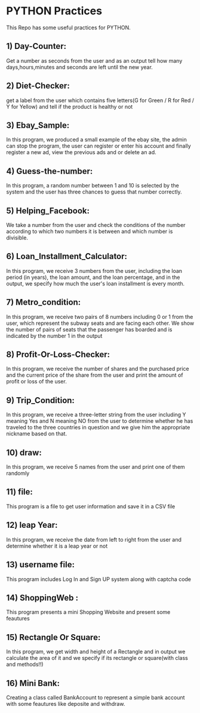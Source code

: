 # PYTHON Practices
This Repo has some useful practices for PYTHON.
## 1) Day-Counter:
Get a number as seconds from the user and as an output tell how many days,hours,minutes and seconds are left until the new year.

## 2) Diet-Checker:
get a label from the user which contains five letters(G for Green / R for Red / Y for Yellow) and tell if the product is healthy or not

## 3) Ebay_Sample:
In this program, we produced a small example of the ebay site, the admin can stop the program, the user can register or enter his account and finally register a new ad, view the previous ads and or delete an ad.

## 4) Guess-the-number:
In this program, a random number between 1 and 10 is selected by the system and the user has three chances to guess that number correctly.

## 5) Helping_Facebook:
We take a number from the user and check the conditions of the number according to which two numbers it is between and which number is divisible.

## 6) Loan_Installment_Calculator:
In this program, we receive 3 numbers from the user, including the loan period (in years), the loan amount, and the loan percentage, and in the output, we specify how much the user's loan installment is every month.

## 7) Metro_condition:
In this program, we receive two pairs of 8 numbers including 0 or 1 from the user, which represent the subway seats and are facing each other.
We show the number of pairs of seats that the passenger has boarded and is indicated by the number 1 in the output

## 8) Profit-Or-Loss-Checker:
In this program, we receive the number of shares and the purchased price and the current price of the share from the user and print the amount of profit or loss of the user.

## 9) Trip_Condition:
In this program, we receive a three-letter string from the user including Y meaning Yes and N meaning NO from the user to determine whether he has traveled to the three countries in question and we give him the appropriate nickname based on that.

## 10) draw:
In this program, we receive 5 names from the user and print one of them randomly

## 11) file:
This program is a file to get user information and save it in a CSV file

## 12) leap Year:
In this program, we receive the date from left to right from the user and determine whether it is a leap year or not

## 13) username file:
This program includes Log In and Sign UP system along with captcha code

## 14) ShoppingWeb :
This program presents a mini Shopping Website and present some feautures

## 15) Rectangle Or Square:
In this program, we get width and height of a Rectangle and in output we calculate the area of it and we specify if its rectangle or square(with class and methods!!)

## 16) Mini Bank:
Creating a class called BankAccount to represent a simple bank account with some feautures like deposite and withdraw.